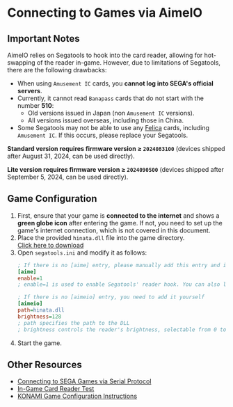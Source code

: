 # Connecting to Games via AimeIO

## Important Notes
AimeIO relies on Segatools to hook into the card reader, allowing for hot-swapping of the reader in-game. However, due to limitations of Segatools, there are the following drawbacks:
* When using `Amusement IC` cards, you **cannot log into SEGA's official servers**.
* Currently, it cannot read `Banapass` cards that do not start with the number **510**:
  * Old versions issued in Japan (non `Amusement IC` versions).
  * All versions issued overseas, including those in China.
* Some Segatools may not be able to use any [Felica](https://zh.wikipedia.org/wiki/FeliCa) cards, including `Amusement IC`. If this occurs, please replace your Segatools.

**Standard version requires firmware version ≥ `2024083100`** (devices shipped after August 31, 2024, can be used directly).

**Lite version requires firmware version ≥ `2024090500`** (devices shipped after September 5, 2024, can be used directly).

## Game Configuration
1. First, ensure that your game is **connected to the internet** and shows a **green globe icon** after entering the game. If not, you need to set up the game's internet connection, which is not covered in this document.
2. Place the provided `hinata.dll` file into the game directory.  
   [Click here to download](https://github.com/nerimoe/HINATA-release/releases/download/HINATA-2024090500/hinata.dll)
3. Open `segatools.ini` and modify it as follows:
   ```ini
   ; If there is no [aime] entry, please manually add this entry and its content
   [aime]
   enable=1
   ; enable=1 is used to enable Segatools' reader hook. You can also leave it blank, as it is enabled by default.

   ; If there is no [aimeio] entry, you need to add it yourself
   [aimeio]
   path=hinata.dll
   brightness=128
   ; path specifies the path to the DLL
   ; brightness controls the reader's brightness, selectable from 0 to 255. If not specified, the default is 128.
   ```
4. Start the game.

## Other Resources
* [Connecting to SEGA Games via Serial Protocol](serial.md)
* [In-Game Card Reader Test](in_game_test.md)
* [KONAMI Game Configuration Instructions](../KONAMI/index.md)
